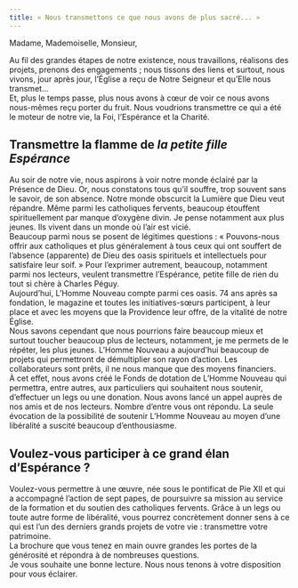 ```yaml
---
title: « Nous transmettons ce que nous avons de plus sacré... »
---
```


<PagesAccueilAvatar></PagesAccueilAvatar>

Madame, Mademoiselle, Monsieur,

Au fil des grandes étapes de notre existence, nous travaillons, réalisons des projets, prenons des engagements ;
nous tissons des liens et surtout, nous vivons, jour après jour, l’Église a reçu de Notre Seigneur et qu’Elle nous
transmet...  
Et, plus le temps passe, plus nous avons à cœur de voir ce nous avons nous-mêmes reçu porter du fruit. Nous
voudrions transmettre ce qui a été le moteur de notre vie, la Foi, l’Espérance et la Charité.  

## Transmettre la flamme de *la petite fille Espérance*  

Au soir de notre vie, nous aspirons à voir notre monde éclairé par la Présence de Dieu. Or, nous constatons tous
qu’il souffre, trop souvent sans le savoir, de son absence. Notre monde obscurcit la Lumière que Dieu veut
répandre. Même parmi les catholiques fervents, beaucoup étouffent spirituellement par manque d’oxygène divin. Je
pense notamment aux plus jeunes. Ils vivent dans un monde où l’air est vicié.  
Beaucoup parmi nous se posent de légitimes questions : « Pouvons-nous offrir aux catholiques et plus généralement
à tous ceux qui ont souffert de l’absence (apparente) de Dieu des oasis spirituels et intellectuels pour
satisfaire leur soif. » Pour l’exprimer autrement, beaucoup, notamment parmi nos lecteurs, veulent transmettre
l’Espérance, petite fille de rien du tout si chère à Charles Péguy.  
Aujourd’hui, L’Homme Nouveau compte parmi ces oasis. 74 ans après sa fondation, le magazine et toutes les
initiatives-sœurs participent, à leur place et avec les moyens que la Providence leur offre, de la vitalité de
notre Église.  
Nous savons cependant que nous pourrions faire beaucoup mieux et surtout toucher beaucoup plus de lecteurs,
notamment, je me permets de le répéter, les plus jeunes. L’Homme Nouveau a aujourd’hui beaucoup de projets qui
permettront de démultiplier son rayon d’action. Les collaborateurs sont prêts, il ne nous manque que des moyens
financiers.  
À cet effet, nous avons créé le Fonds de dotation de L’Homme Nouveau qui permettra, entre autres, aux particuliers
qui souhaitent nous soutenir, d’effectuer un legs ou une donation.
Nous avons lancé un appel auprès de nos amis et de nos lecteurs. Nombre d’entre vous ont répondu. La seule
évocation de la possibilité de soutenir L’Homme Nouveau au moyen d’une libéralité a suscité beaucoup
d’enthousiasme.  

## Voulez-vous participer à ce grand élan d’Espérance ?  

Voulez-vous permettre à une œuvre, née sous le pontificat de Pie XII et qui a accompagné l’action de sept papes,
de poursuivre sa mission au service de la formation et du soutien des catholiques fervents.
Grâce à un legs ou toute autre forme de libéralité, vous pourrez concrètement donner sens à ce qui est l’un
des derniers grands projets de votre vie : transmettre votre patrimoine.  
La brochure que vous tenez en main ouvre grandes les portes de la générosité et répondra à de nombreuses
questions.  
Je vous souhaite une bonne lecture. Nous nous tenons à votre disposition pour vous éclairer.  
